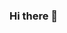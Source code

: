### Hi there 👋

<!--
**simalsami/simalsami** is a ✨ _special_ ✨ repository because its `README.md` (this file) appears on your GitHub profile.


- 🔭 I’m currently working on using data visualization to examine ionspheric irregularities 
- 😄 Pronouns: she/her

-->
